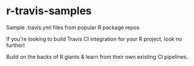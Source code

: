 # r-travis-samples

Sample .travis.yml files from popular R package repos

If you're looking to build Travis CI integration for your R project, look no further!

Build on the backs of R giants & learn from their own existing CI pipelines.
